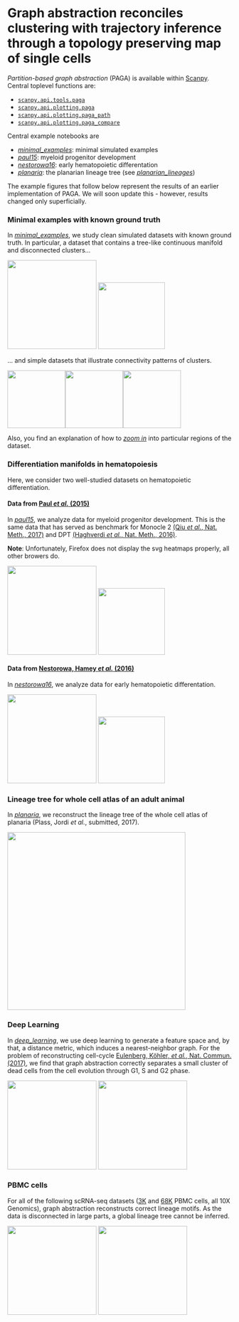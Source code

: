 # Graph abstraction reconciles clustering with trajectory inference through a topology preserving map of single cells

*Partition-based graph abstraction* (PAGA) is available within
[Scanpy](https://scanpy.readthedocs.io). Central toplevel functions are:
* [`scanpy.api.tools.paga`](https://scanpy.readthedocs.io/en/latest/api/scanpy.api.tl.paga.html)
* [`scanpy.api.plotting.paga`](https://scanpy.readthedocs.io/en/latest/api/scanpy.api.pl.paga.html)
* [`scanpy.api.plotting.paga_path`](https://scanpy.readthedocs.io/en/latest/api/scanpy.api.pl.paga_path.html)
* [`scanpy.api.plotting.paga_compare`](https://scanpy.readthedocs.io/en/latest/api/scanpy.api.pl.paga_compare.html)

Central example notebooks are

* [*minimal_examples*](https://nbviewer.jupyter.org/github/theislab/graph_abstraction/blob/master/minimal_examples/minimal_examples.ipynb): minimal simulated examples
* [*paul15*](https://nbviewer.jupyter.org/github/theislab/graph_abstraction/blob/master/paul15/paul15.ipynb): myeloid progenitor development
* [*nestorowa16*](https://nbviewer.jupyter.org/github/theislab/graph_abstraction/blob/master/nestorowa16/nestorowa16.ipynb): early hematopoietic differentation
* [*planaria*](https://nbviewer.jupyter.org/github/rajewsky-lab/planarian_lineages/blob/master/paga/preprocessing.ipynb): the planarian lineage tree (see [*planarian_lineages*](https://github.com/rajewsky-lab/planarian_lineages))

The example figures that follow below represent the results of an earlier implementation of PAGA. We will soon update this - however, results changed only superficially.

### Minimal examples with known ground truth

In [*minimal_examples*](minimal_examples), we study clean simulated datasets
with known ground truth. In particular, a dataset that contains a tree-like
continuous manifold and disconnected clusters...

<img src="./minimal_examples/figures/aga.png" height="200">
<img src="./minimal_examples/figures/aga_path.png" height="150">

... and simple datasets that illustrate connectivity patterns of clusters.

<img src="./minimal_examples/figures/aga_cluster_std1.png" height="130"><img src="./minimal_examples/figures/aga_cluster_std6.png" height="130"><img src="./minimal_examples/figures/aga_cluster_std10.png" height="130">

Also, you find an explanation of how to [*zoom in*](minimal_examples/#zooming-into-particular-regions-of-the-data) into particular regions of the dataset.

### Differentiation manifolds in hematopoiesis

Here, we consider two well-studied datasets on hematopoietic differentiation.

#### Data from [Paul *et al.* (2015)](http://doi.org/10.1016/j.cell.2015.11.01)

In [*paul15*](paul15), we analyze data for myeloid progenitor development. This is the same
data that has served as benchmark for Monocle 2 [(Qiu *et al.*,
  Nat. Meth., 2017)](https://doi.org/10.1038/nmeth.4402) and DPT [(Haghverdi *et al.*, Nat. Meth.,
  2016)](https://doi.org/10.1038/nmeth.3971).

**Note**: Unfortunately, Firefox does not display the svg heatmaps properly, all other browers do.

<img src="./paul15/figures/aga_gephi.svg" height="200">
<img src="./paul15/figures/aga_path.svg" height="150">

#### Data from [Nestorowa, Hamey *et al.* (2016)](http://doi.org/10.1182/blood-2016-05-716480)

In [*nestorowa16*](nestorowa16), we analyze data for early hematopoietic differentation.

<img src="./nestorowa16/figures/aga_gephi_inkscape.svg" height="200">
<img src="./nestorowa16/figures/aga_path.svg" height="150">

### Lineage tree for whole cell atlas of an adult animal

In [*planaria*](planaria), we reconstruct the lineage tree of the whole cell atlas
of planaria (Plass, Jordi *et al.*, submitted, 2017).

<img src="./planaria/figures/aga.svg" height="400">

### Deep Learning

In [*deep_learning*](deep_learning), we use deep learning to generate a feature space and, by that, a distance metric, which induces a nearest-neighbor graph. For the problem of reconstructing cell-cycle [Eulenberg, Köhler, *et al.*, Nat. Commun. (2017)](https://doi.org/10.1101/081364), we find that graph abstraction correctly separates a small cluster of dead cells from the cell evolution through G1, S and G2 phase.

<img src="./deep_learning/figures/aga.png" height="200">
<img src="./deep_learning/figures/aga_cell_cycle_stages.png" height="200">

### PBMC cells

For all of the following scRNA-seq datasets ([3K](https://support.10xgenomics.com/single-cell-gene-expression/datasets/1.1.0/pbmc3k) and [68K](https://doi.org/10.1038/ncomms14049) PBMC cells, all 10X Genomics), graph abstraction reconstructs correct lineage motifs. As the data is disconnected in large parts, a global lineage tree cannot be inferred.

<img src="./pbmcs/figures/aga_pbmc3k.png" height="200">
<img src="./pbmcs/figures/aga_pbmc68k.png" height="200">
